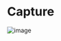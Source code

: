 # Capture
![image](https://user-images.githubusercontent.com/33569961/120097029-5bc07b00-c169-11eb-857d-89117c447381.JPG)
